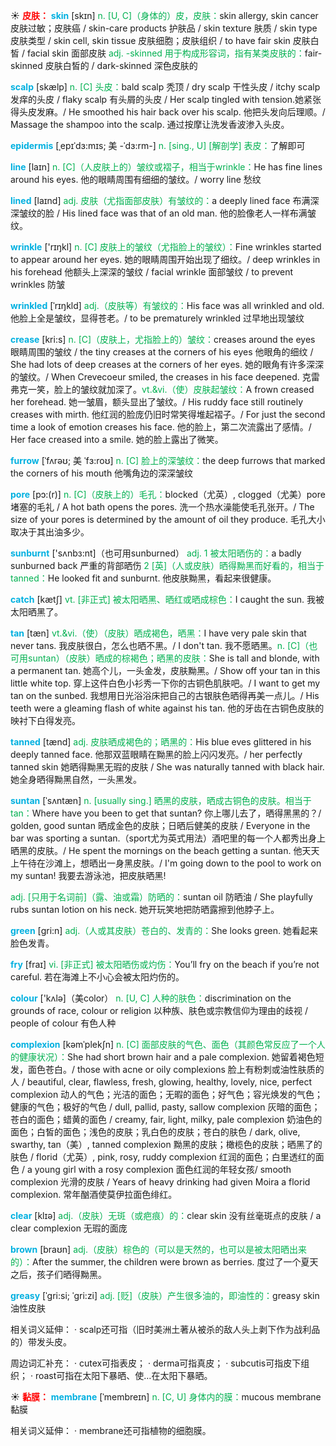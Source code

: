 ☀ <font color="red">**皮肤：**</font>
<font color="sky blue">**skin**</font> [skɪn] 
<font color="#00b050">n. [U, C]（身体的）皮，皮肤：</font>skin allergy, skin cancer 皮肤过敏；皮肤癌 / skin-care products 护肤品 / skin texture 肤质 / skin type 皮肤类型 / skin cell, skin tissue 皮肤细胞；皮肤组织 / to have fair skin 皮肤白皙 / facial skin 面部皮肤 <font color="#00b050">adj. -skinned 用于构成形容词，指有某类皮肤的：</font>fair-skinned 皮肤白皙的 / dark-skinned 深色皮肤的
     
<font color="sky blue">**scalp**</font> [skælp]
<font color="#00b050">n. [C] 头皮：</font>bald scalp 秃顶 / dry scalp 干性头皮 / itchy scalp 发痒的头皮 / flaky scalp 有头屑的头皮 / Her scalp tingled with tension.她紧张得头皮发麻。/ He smoothed his hair back over his scalp. 他把头发向后理顺。/ Massage the shampoo into the scalp. 通过按摩让洗发香波渗入头皮。

<font color="sky blue">**epidermis**</font> [ˌepɪˈdɜ:mɪs; 美 -ˈdɜ:rm-]
<font color="#00b050">n. [sing., U] [解剖学] 表皮：</font>了解即可

<font color="sky blue">**line**</font> [laɪn] 
<font color="#00b050">n. [C]（人皮肤上的）皱纹或褶子，相当于wrinkle：</font>He has fine lines around his eyes. 他的眼睛周围有细细的皱纹。/ worry line 愁纹
           
<font color="sky blue">**lined**</font> [laɪnd]
<font color="#00b050">adj. 皮肤（尤指面部皮肤）有皱纹的：</font>a deeply lined face 布满深深皱纹的脸 / His lined face was that of an old man. 他的脸像老人一样布满皱纹。

<font color="sky blue">**wrinkle**</font> ['rɪŋkl] 
<font color="#00b050">n. [C] 皮肤上的皱纹（尤指脸上的皱纹）：</font>Fine wrinkles started to appear around her eyes. 她的眼睛周围开始出现了细纹。/ deep wrinkles in his forehead 他额头上深深的皱纹 / facial wrinkle 面部皱纹 / to prevent wrinkles 防皱
       
<font color="sky blue">**wrinkled**</font> [ˈrɪŋkld]
<font color="#00b050">adj.（皮肤等）有皱纹的：</font>His face was all wrinkled and old. 他脸上全是皱纹，显得苍老。/ to be prematurely wrinkled 过早地出现皱纹

<font color="sky blue">**crease**</font> [kri:s]
<font color="#00b050">n. [C]（皮肤上，尤指脸上的）皱纹：</font>creases around the eyes 眼睛周围的皱纹 / the tiny creases at the corners of his eyes 他眼角的细纹 / She had lots of deep creases at the corners of her eyes. 她的眼角有许多深深的皱纹。/ When Crevecoeur smiled, the creases in his face deepened. 克雷弗克一笑，脸上的皱纹就加深了。<font color="#00b050">vt.&vi.（使）皮肤起皱纹：</font>A frown creased her forehead. 她一皱眉，额头显出了皱纹。/ His ruddy face still routinely creases with mirth. 他红润的脸庞仍旧时常笑得堆起褶子。/ For just the second time a look of emotion creases his face. 他的脸上，第二次流露出了感情。/ Her face creased into a smile. 她的脸上露出了微笑。
           
<font color="sky blue">**furrow**</font> [ˈfʌrəʊ; 美 ˈfɜ:roʊ]
<font color="#00b050">n. [C] 脸上的深皱纹：</font>the deep furrows that marked the corners of his mouth 他嘴角边的深深皱纹
         
<font color="sky blue">**pore**</font> [pɔ:(r)]
<font color="#00b050">n. [C]（皮肤上的）毛孔：</font>blocked（尤英）, clogged（尤美）pore 堵塞的毛礼 / A hot bath opens the pores. 洗一个热水澡能使毛孔张开。/ The size of your pores is determined by the amount of oil they produce. 毛孔大小取决于其出油多少。

<font color="sky blue">**sunburnt**</font> ['sʌnbз:nt]（也可用sunburned）
<font color="#00b050">adj. 1 被太阳晒伤的：</font>a badly sunburned back 严重的背部晒伤 <font color="#00b050">2 [英]（人或皮肤）晒得黝黑而好看的，相当于tanned：</font>He looked fit and sunburnt. 他皮肤黝黑，看起来很健康。

<font color="sky blue">**catch**</font> [kætʃ] 
<font color="#00b050">vt. [非正式] 被太阳晒黑、晒红或晒成棕色：</font>I caught the sun. 我被太阳晒黑了。
     
<font color="sky blue">**tan**</font> [tæn]
<font color="#00b050">vt.&vi.（使）（皮肤）晒成褐色，晒黑：</font>I have very pale skin that never tans. 我皮肤很白，怎么也晒不黑。/ I don't tan. 我不愿晒黑。<font color="#00b050">n. [C]（也可用suntan）（皮肤）晒成的棕褐色；晒黑的皮肤：</font>She is tall and blonde, with a permanent tan. 她高个儿，一头金发，皮肤黝黑。/ Show off your tan in this little white top. 穿上这件白色小衫秀一下你的古铜色肌肤吧。/ I want to get my tan on the sunbed. 我想用日光浴浴床把自己的古银肤色晒得再美一点儿。/ His teeth were a gleaming flash of white against his tan. 他的牙齿在古铜色皮肤的映衬下白得发亮。
           
<font color="sky blue">**tanned**</font> [tænd]
<font color="#00b050">adj. 皮肤晒成褐色的；晒黑的：</font>His blue eves glittered in his deeply tanned face. 他那双蓝眼睛在黝黑的脸上闪闪发亮。/ her perfectly tanned skin 她晒得黝黑无瑕的皮肤 / She was naturally tanned with black hair. 她全身晒得黝黑自然，一头黑发。
           
<font color="sky blue">**suntan**</font> [ˈsʌntæn]
<font color="#00b050">n. [usually sing.] 晒黑的皮肤，晒成古铜色的皮肤。相当于tan：</font>Where have you been to get that suntan? 你上哪儿去了，晒得黑黑的？/ golden, good suntan 晒成金色的皮肤；日晒后健美的皮肤 / Everyone in the bar was sporting a suntan.（sport尤为英式用法）酒吧里的每一个人都秀出身上晒黑的皮肤。/ He spent the mornings on the beach getting a suntan. 他天天上午待在沙滩上，想晒出一身黑皮肤。/ I'm going down to the pool to work on my suntan! 我要去游泳池，把皮肤晒黑!

<font color="#00b050">adj. [只用于名词前]（露、油或霜）防晒的：</font>suntan oil 防晒油 / She playfully rubs suntan lotion on his neck. 她开玩笑地把防晒露擦到他脖子上。

<font color="sky blue">**green**</font> [ɡri:n] 
<font color="#00b050">adj.（人或其皮肤）苍白的、发青的：</font>She looks green. 她看起来脸色发青。

<font color="sky blue">**fry**</font> [fraɪ] 
<font color="#00b050">vi. [非正式] 被太阳晒伤或灼伤：</font>You’ll fry on the beach if you’re not careful. 若在海滩上不小心会被太阳灼伤的。

<font color="sky blue">**colour**</font> ['kʌlə]（美color）
<font color="#00b050">n. [U, C] 人种的肤色：</font>discrimination on the grounds of race, colour or religion 以种族、肤色或宗教信仰为理由的歧视 / people of colour 有色人种
           
<font color="sky blue">**complexion**</font> [kəmˈplekʃn]
<font color="#00b050">n. [C] 面部皮肤的气色、面色（其颜色常反应了一个人的健康状况）：</font>She had short brown hair and a pale complexion. 她留着褐色短发，面色苍白。/ those with acne or oily complexions 脸上有粉刺或油性肤质的人 / beautiful, clear, flawless, fresh, glowing, healthy, lovely, nice, perfect complexion 动人的气色；光洁的面色；无暇的面色；好气色；容光焕发的气色；健康的气色；极好的气色 / dull, pallid, pasty, sallow complexion 灰暗的面色；苍白的面色；蜡黄的面色 / creamy, fair, light, milky, pale complexion 奶油色的面色；白皙的面色；浅色的皮肤；乳白色的皮肤；苍白的肤色 / dark, olive, swarthy, tan（美）, tanned complexion 黝黑的皮肤；橄榄色的皮肤；晒黑了的肤色 / florid（尤英）, pink, rosy, ruddy complexion 红润的面色；白里透红的面色 / a young girl with a rosy complexion 面色红润的年轻女孩/ smooth complexion 光滑的皮肤 / Years of heavy drinking had given Moira a florid complexion. 常年酗酒使莫伊拉面色绯红。

<font color="sky blue">**clear**</font> [klɪə] 
<font color="#00b050">adj.（皮肤）无斑（或疤痕）的：</font>clear skin 没有丝毫斑点的皮肤 / a clear complexion 无瑕的面庞

<font color="sky blue">**brown**</font> [braʊn] 
<font color="#00b050">adj.（皮肤）棕色的（可以是天然的，也可以是被太阳晒出来的）：</font>After the summer, the children were brown as berries. 度过了一个夏天之后，孩子们晒得黝黑。
           
<font color="sky blue">**greasy**</font> [ˈgri:si; ˈgri:zi]
<font color="#00b050">adj. [贬]（皮肤）产生很多油的，即油性的：</font>greasy skin 油性皮肤

相关词义延伸：
· scalp还可指（旧时美洲土著从被杀的敌人头上剥下作为战利品的）带发头皮。

周边词汇补充：
· cutex可指表皮；
· derma可指真皮；
· subcutis可指皮下组织；
· roast可指在太阳下暴晒、使…在太阳下暴晒。

☀ <font color="red">**黏膜：**</font>
<font color="sky blue">**membrane**</font> [ˈmembreɪn]
<font color="#00b050">n. [C, U] 身体内的膜：</font>mucous membrane 黏膜

相关词义延伸：
· membrane还可指植物的细胞膜。


